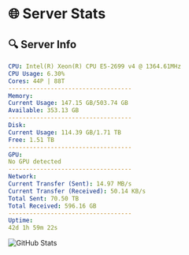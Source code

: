 # 🌐 Server Stats
## 🔍 Server Info
```yaml
CPU: Intel(R) Xeon(R) CPU E5-2699 v4 @ 1364.61MHz
CPU Usage: 6.30%
Cores: 44P | 88T
-----------------------------------
Memory:
Current Usage: 147.15 GB/503.74 GB
Available: 353.13 GB
-----------------------------------
Disk:
Current Usage: 114.39 GB/1.71 TB
Free: 1.51 TB
-----------------------------------
GPU:
No GPU detected
-----------------------------------
Network:
Current Transfer (Sent): 14.97 MB/s
Current Transfer (Received): 50.14 KB/s
Total Sent: 70.50 TB
Total Received: 596.16 GB
-----------------------------------
Uptime:
42d 1h 59m 22s
```
![GitHub Stats](https://img.shields.io/badge/Updated-2025-04-18_23:22:11-blue)